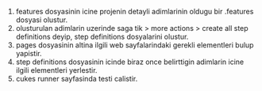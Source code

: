 1) features dosyasinin icine projenin detayli adimlarinin oldugu bir .features dosyasi olustur.
2) olusturulan adimlarin uzerinde saga tik > more actions > create all step definitions deyip, step definitions dosyalarini olustur.
3) pages dosyasinin altina ilgili web sayfalarindaki gerekli elementleri bulup yapistir.
4) step definitions dosyasinin icinde biraz once belirttigin adimlarin icine ilgili elementleri yerlestir.
5) cukes runner sayfasinda testi calistir.
